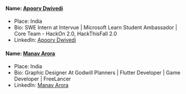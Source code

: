#### Name: [Apoorv Dwivedi](https://github.com/apoorvdwi)
- Place: India
- Bio: SWE Intern at Intervue | Microsoft Learn Student Ambassador | Core Team - HackOn 2.0, HackThisFall 2.0
- LinkedIn: [Apoorv Dwivedi](https://www.linkedin.com/in/apoorvdwi/)

#### Name: [Manav Arora](https://github.com/ManavArora26)
- Place: India
- Bio: Graphic Designer At Godwill Planners  | Flutter Developer | Game Developer | FreeLancer
- LinkedIn: [Manav Arora](https://www.linkedin.com/in/manav-arora-0090b5202/)